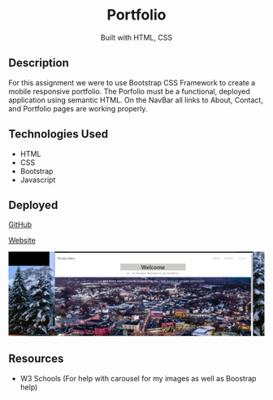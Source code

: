 <div align="center">
  
#  Portfolio
  
Built with HTML, CSS


</div>

## Description

For this assignment we were to use Bootstrap CSS Framework to create a mobile responsive portfolio. The Porfolio must be a functional, deployed application using semantic HTML. On the NavBar all links to About, Contact, and Portfolio pages are working properly.


## Technologies Used
* HTML
* CSS
* Bootstrap
* Javascript


## Deployed
[GitHub](https://github.com/TomFallon9/Responsive-Portfolio)

[Website](https://TomFallon9.github.io/Responsive-Portfolio/)

![Screenshot](images/portfolioscreenshot.png)

## Resources
* W3 Schools (For help with carousel for my images as well as Boostrap help)

